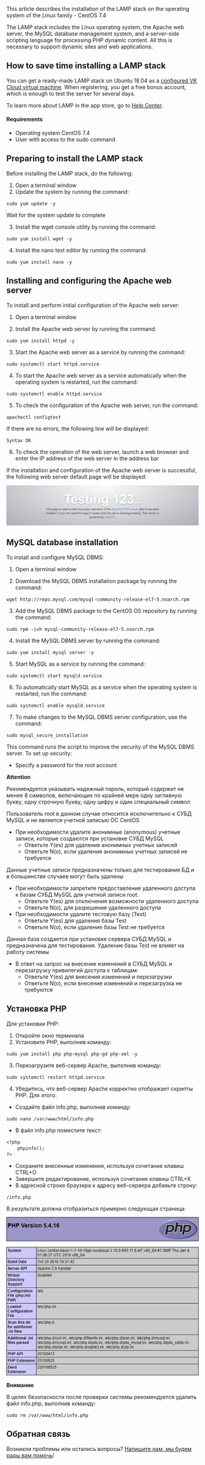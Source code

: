 This article describes the installation of the LAMP stack on the operating system of the Linux family - CentOS 7.4

The LAMP stack includes the Linux operating system, the Apache web server, the MySQL database management system, and a server-side scripting language for processing PHP dynamic content. All this is necessary to support dynamic sites and web applications.

## How to save time installing a LAMP stack

You can get a ready-made LAMP stack on Ubuntu 18.04 as a [configured VK Cloud virtual machine](https://mcs.mail.ru/app/services/marketplace/). When registering, you get a free bonus account, which is enough to test the server for several days.

To learn more about LAMP in the app store, go to [Help Center](https://mcs.mail.ru/help/quick-start/-lamp-stack-apachephp).

#### Requirements

- Operating system CentOS 7.4
- User with access to the sudo command

## Preparing to install the LAMP stack

Before installing the LAMP stack, do the following:

1. Open a terminal window
2. Update the system by running the command:

```
sudo yum update -y
```

Wait for the system update to complete

3. Install the wget console utility by running the command:

```
sudo yum install wget -y
```

4. Install the nano text editor by running the command:

```
sudo yum install nano -y
```

## Installing and configuring the Apache web server

To install and perform initial configuration of the Apache web server:

1. Open a terminal window

2. Install the Apache web server by running the command:

```
sudo yum install httpd -y
```

3. Start the Apache web server as a service by running the command:

```
sudo systemctl start httpd.service
```

4. To start the Apache web server as a service automatically when the operating system is restarted, run the command:

```
sudo systemctl enable httpd.service
```

5. To check the configuration of the Apache web server, run the command:

```
apachectl configtest
```

If there are no errors, the following line will be displayed:

```
Syntax OK
```

6. To check the operation of the web server, launch a web browser and enter the IP address of the web server in the address bar

If the installation and configuration of the Apache web server is successful, the following web server default page will be displayed:

![](./assets/1553802365047-1553802365046-png)

## MySQL database installation

To install and configure MySQL DBMS:

1. Open a terminal window

2. Download the MySQL DBMS installation package by running the command:

```
wget http://repo.mysql.com/mysql-community-release-el7-5.noarch.rpm
```

3. Add the MySQL DBMS package to the CentOS OS repository by running the command:

```
sudo rpm -ivh mysql-community-release-el7-5.noarch.rpm
```

4. Install the MySQL DBMS server by running the command:

```
sudo yum install mysql server -y
```

5. Start MySQL as a service by running the command:

```
sudo systemctl start mysqld.service
```

6. To automatically start MySQL as a service when the operating system is restarted, run the command:

```
sudo systemctl enable mysqld.service
```

7. To make changes to the MySQL DBMS server configuration, use the command:

```
sudo mysql_secure_installation
```

This command runs the script to improve the security of the MySQL DBMS server. To set up security:

- Specify a password for the root account

<warn>

**Attention**

Рекомендуется указывать надежный пароль, который содержит не менее 8 символов, включающих по крайней мере одну заглавную букву, одну строчную букву, одну цифру и один специальный символ

</warn>

Пользователь root в данном случае относится исключительно к СУБД MySQL и не является учетной записью ОС CentOS

- При необходимости удалите анонимные (anonymous) учетные записи, которые создаются при установке СУБД MySQL
  - Ответьте Y(es) для удаления анонимных учетных записей
  - Ответьте N(o), если удаление анонимных учетных записей не требуется

Данные учетные записи предназначены только для тестирования БД и в большинстве случаев могут быть удалены

- При необходимости запретите предоставление удаленного доступа к базам СУБД MySQL для учетной записи root:
  - Ответьте Y(es) для отключения возможности удаленного доступа
  - Ответьте N(o), для разрешения удаленного доступа
- При необходимости удалите тестовую базу (Test)
  - Ответьте Y(es) для удаления базы Test
  - Ответьте N(o), если удаление базы Test не требуется

Данная база создается при установке сервера СУБД MySQL и предназначена для тестирования. Удаление базы Test не влияет на работу системы

- В ответ на запрос на внесение изменений в СУБД MySQL и перезагрузку привилегий доступа к таблицам:
  - Ответьте Y(es) для внесения изменений и перезагрузки
  - Ответьте N(o), если внесение изменений и перезагрузка не требуются

## Установка PHP

Для установки PHP:

1.  Откройте окно терминала
2.  Установите PHP, выполнив команду:

```
sudo yum install php php-mysql php-gd php-xml -y
```

3.  Перезагрузите веб-сервер Apache, выполнив команду:

```
sudo systemctl restart httpd.service
```

4.  Убедитесь, что веб-сервер Apache корректно отображает скрипты PHP. Для этого:

- Создайте файл info.php, выполнив команду:

```
sudo nano /var/www/html/info.php
```

- В файл info.php поместите текст:

```
<?php
    phpinfo();
?>
```

- Сохраните внесенные изменения, используя сочетание клавиш CTRL+O
- Завершите редактирование, используя сочетание клавиш CTRL+X
- В адресной строке браузера к адресу веб-сервера добавьте строку:

```
/info.php
```

В результате должна отобразиться примерно следующая страница:

![](./assets/1553803585511-1553803585511-png)

<warn>

**Внимание**

В целях безопасности после проверки системы рекомендуется удалить файл info.php, выполнив команду:

```
sudo rm /var/www/html/info.php
```

</warn>

## **Обратная связь**

Возникли проблемы или остались вопросы? [Напишите нам, мы будем рады вам помочь](https://mcs.mail.ru/help/contact-us)!
